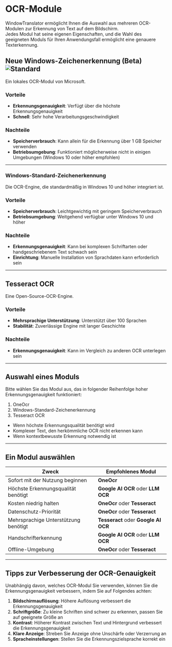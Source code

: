 # OCR-Module

WindowTranslator ermöglicht Ihnen die Auswahl aus mehreren OCR-Modulen zur Erkennung von Text auf dem Bildschirm.  
Jedes Modul hat seine eigenen Eigenschaften, und die Wahl des geeigneten Moduls für Ihren Anwendungsfall ermöglicht eine genauere Texterkennung.

## Neue Windows-Zeichenerkennung (Beta) ![Standard](https://img.shields.io/badge/Standard-brightgreen)

Ein lokales OCR-Modul von Microsoft.

### Vorteile
- **Erkennungsgenauigkeit**: Verfügt über die höchste Erkennungsgenauigkeit
- **Schnell**: Sehr hohe Verarbeitungsgeschwindigkeit

### Nachteile
- **Speicherverbrauch**: Kann allein für die Erkennung über 1 GB Speicher verwenden
- **Betriebsumgebung**: Funktioniert möglicherweise nicht in einigen Umgebungen (Windows 10 oder höher empfohlen)

---

### Windows-Standard-Zeichenerkennung

Die OCR-Engine, die standardmäßig in Windows 10 und höher integriert ist.

### Vorteile
- **Speicherverbrauch**: Leichtgewichtig mit geringem Speicherverbrauch
- **Betriebsumgebung**: Weitgehend verfügbar unter Windows 10 und höher

### Nachteile
- **Erkennungsgenauigkeit**: Kann bei komplexen Schriftarten oder handgeschriebenem Text schwach sein
- **Einrichtung**: Manuelle Installation von Sprachdaten kann erforderlich sein

---

## Tesseract OCR

Eine Open-Source-OCR-Engine.

### Vorteile
- **Mehrsprachige Unterstützung**: Unterstützt über 100 Sprachen
- **Stabilität**: Zuverlässige Engine mit langer Geschichte

### Nachteile
- **Erkennungsgenauigkeit**: Kann im Vergleich zu anderen OCR unterlegen sein

---

## Auswahl eines Moduls

Bitte wählen Sie das Modul aus, das in folgender Reihenfolge hoher Erkennungsgenauigkeit funktioniert:

1. OneOcr
2. Windows-Standard-Zeichenerkennung
3. Tesseract OCR
- Wenn höchste Erkennungsqualität benötigt wird
- Komplexer Text, den herkömmliche OCR nicht erkennen kann
- Wenn kontextbewusste Erkennung notwendig ist

---

## Ein Modul auswählen

| Zweck | Empfohlenes Modul |
|-------|-------------------|
| Sofort mit der Nutzung beginnen | **OneOcr** |
| Höchste Erkennungsqualität benötigt | **Google AI OCR** oder **LLM OCR** |
| Kosten niedrig halten | **OneOcr** oder **Tesseract** |
| Datenschutz-Priorität | **OneOcr** oder **Tesseract** |
| Mehrsprachige Unterstützung benötigt | **Tesseract** oder **Google AI OCR** |
| Handschrifterkennung | **Google AI OCR** oder **LLM OCR** |
| Offline-Umgebung | **OneOcr** oder **Tesseract** |

---

## Tipps zur Verbesserung der OCR-Genauigkeit

Unabhängig davon, welches OCR-Modul Sie verwenden, können Sie die Erkennungsgenauigkeit verbessern, indem Sie auf Folgendes achten:

1. **Bildschirmauflösung**: Höhere Auflösung verbessert die Erkennungsgenauigkeit
2. **Schriftgröße**: Zu kleine Schriften sind schwer zu erkennen, passen Sie auf geeignete Größe an
3. **Kontrast**: Höherer Kontrast zwischen Text und Hintergrund verbessert die Erkennungsgenauigkeit
4. **Klare Anzeige**: Streben Sie Anzeige ohne Unschärfe oder Verzerrung an
5. **Spracheinstellungen**: Stellen Sie die Erkennungszielsprache korrekt ein
